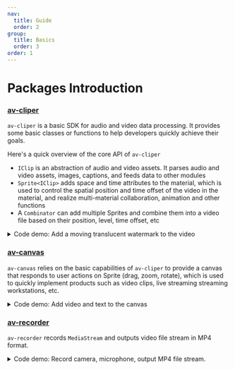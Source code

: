 ```yaml
---
nav:
  title: Guide
  order: 2
group:
  title: Basics
  order: 3
order: 1
---
```


# Packages Introduction

### [av-cliper](https://bilibili.github.io/WebAV/_api/av-cliper/)

`av-cliper` is a basic SDK for audio and video data processing. It provides some basic classes or functions to help developers quickly achieve their goals.

Here's a quick overview of the core API of `av-cliper`

- `IClip` is an abstraction of audio and video assets. It parses audio and video assets, images, captions, and feeds data to other modules
- `Sprite<IClip>` adds space and time attributes to the material, which is used to control the spatial position and time offset of the video in the material, and realize multi-material collaboration, animation and other functions
- A `Combinator` can add multiple Sprites and combine them into a video file based on their position, level, time offset, etc
<details>
<summary style="cursor: pointer;"> Code demo: Add a moving translucent watermark to the video</summary>

```js
import {
  ImgClip,
  MP4Clip,
  OffscreenSprite,
  renderTxt2ImgBitmap,
  Combinator,
} from '@webav/av-cliper';

const spr1 = new OffscreenSprite(
  new MP4Clip((await fetch('./video/bunny.mp4')).body),
);
const spr2 = new OffscreenSprite(
  new ImgClip(
    await renderTxt2ImgBitmap(
      '水印',
      `font-size:40px; color: white; text-shadow: 2px 2px 6px red;`,
    ),
  ),
);
spr2.time = { offset: 0, duration: 5e6 };
spr2.setAnimation(
  {
    '0%': { x: 0, y: 0 },
    '25%': { x: 1200, y: 680 },
    '50%': { x: 1200, y: 0 },
    '75%': { x: 0, y: 680 },
    '100%': { x: 0, y: 0 },
  },
  { duration: 4e6, iterCount: 1 },
);
spr2.zIndex = 10;
spr2.opacity = 0.5;

const com = new Combinator({
  width: 1280,
  height: 720,
});

await com.addSprite(spr1);
await com.addSprite(spr2);

com.output(); // => ReadableStream
```

</details>

### [av-canvas](https://bilibili.github.io/WebAV/_api/av-canvas/)

`av-canvas` relies on the basic capabilities of `av-cliper` to provide a canvas that responds to user actions on Sprite (drag, zoom, rotate), which is used to quickly implement products such as video clips, live streaming streaming workstations, etc.

<details>
<summary style="cursor: pointer;">Code demo: Add video and text to the canvas</summary>

```js
import {
  ImgClip,
  MP4Clip,
  VisibleSprite,
  renderTxt2ImgBitmap,
} from '@webav/av-cliper';
import { AVCanvas } from '@webav/av-canvas';

const avCvs = new AVCanvas(document.querySelector('#app'), {
  width: 1280,
  height: 720,
});

const spr1 = new VisibleSprite(
  new MP4Clip((await fetch('./video/bunny.mp4')).body),
);
const spr2 = new VisibleSprite(
  new ImgClip(
    await renderTxt2ImgBitmap(
      '水印',
      `font-size:40px; color: white; text-shadow: 2px 2px 6px red;`,
    ),
  ),
);

await avCvs.add(spr1);
await avCvs.add(spr2);
```

</details>

### [av-recorder](https://bilibili.github.io/WebAV/_api/av-canvas/)

`av-recorder` records `MediaStream` and outputs video file stream in MP4 format.

<details>
<summary style="cursor: pointer;"> Code demo: Record camera, microphone, output MP4 file stream.</summary>

```js
import { AVRecorder } from '@webav/av-recorder';
const mediaStream = await navigator.mediaDevices.getUserMedia({
  video: true,
  audio: true,
});

const recorder = new AVRecorder(recodeMS);
recorder.start(); // => ReadableStream
```

</details>
